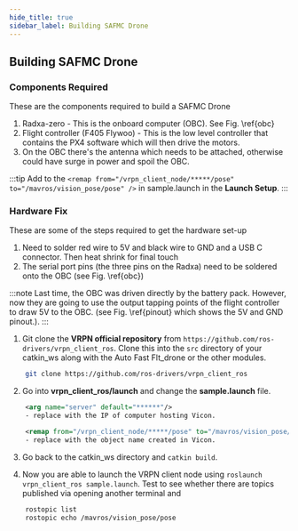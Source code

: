 ```yaml
---
hide_title: true
sidebar_label: Building SAFMC Drone
---
```


## Building SAFMC Drone

### Components Required

These are the components required to build a SAFMC Drone

1. Radxa-zero - This is the onboard computer (OBC). See Fig. \ref{obc}
2. Flight controller (F405 Flywoo) - This is the low level controller that contains the PX4 software which will then drive the motors.
3. On the OBC there's the antenna which needs to be attached, otherwise could have surge in power and spoil the OBC.

:::tip
Add to the `<remap from="/vrpn_client_node/*****/pose" to="/mavros/vision_pose/pose" />` in sample.launch in the **Launch Setup**.
:::

### Hardware Fix

These are some of the steps required to get the hardware set-up

1.  Need to solder red wire to 5V and black wire to GND and a USB C connector. Then heat shrink for final touch
2. The serial port pins (the three pins on the Radxa) need to be soldered onto the OBC (see Fig. \ref{obc})


:::note 
Last time, the OBC was driven directly by the battery pack. However, now they are going to use the output tapping points of the flight controller to draw 5V to the OBC. (see Fig. \ref{pinout} which shows the 5V and GND pinout.).
:::

1. Git clone the **VRPN official repository** from `https://github.com/ros-drivers/vrpn_client_ros`. Clone this into the `src` directory of your catkin_ws along with the Auto Fast Flt_drone or the other modules.
``` bash
    git clone https://github.com/ros-drivers/vrpn_client_ros
```

2. Go into **vrpn_client_ros/launch** and change the **sample.launch** file. 

``` xml
    <arg name="server" default="******"/> 
    - replace with the IP of computer hosting Vicon.

    <remap from="/vrpn_client_node/*****/pose" to="/mavros/vision_pose/pose" /> 
    - replace with the object name created in Vicon.
```
3. Go back to the catkin_ws directory and `catkin build`.

4. Now you are able to launch the VRPN client node using `roslaunch vrpn_client_ros sample.launch`. Test to see whether there are topics published via opening another terminal and 
``` bash
    rostopic list 
    rostopic echo /mavros/vision_pose/pose
```
